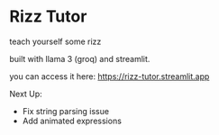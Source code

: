 # Rizz Tutor
teach yourself some rizz

built with llama 3 (groq) and streamlit.

you can access it here: https://rizz-tutor.streamlit.app

Next Up:
- Fix string parsing issue
- Add animated expressions
